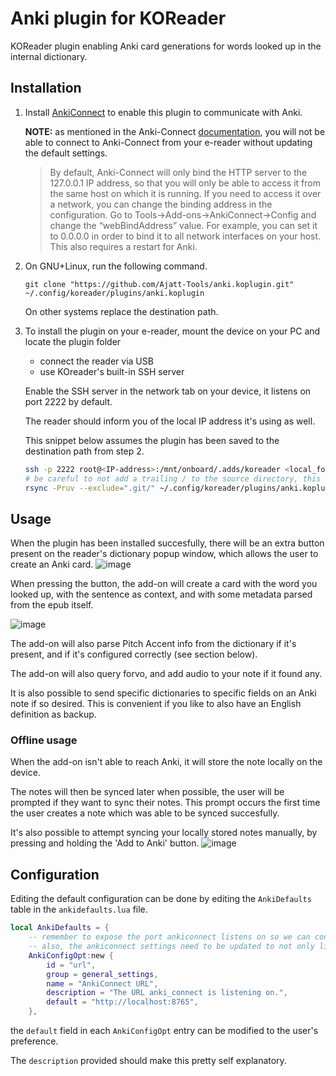 # Anki plugin for KOReader

KOReader plugin enabling Anki card generations for words looked up in the internal dictionary.

## Installation

1) Install [AnkiConnect](https://ankiweb.net/shared/info/2055492159) to enable this plugin to communicate with Anki.

   **NOTE:** as mentioned in the Anki-Connect [documentation](https://foosoft.net/projects/anki-connect/), you will not be able to connect to Anki-Connect from your e-reader without updating the default settings.

   > By default, Anki-Connect will only bind the HTTP server to the 127.0.0.1 IP address, so that you will only be able to access it from the same host on which it is running.
   > If you need to access it over a network, you can change the binding address in the configuration.
   > Go to Tools->Add-ons->AnkiConnect->Config and change the “webBindAddress” value.
   > For example, you can set it to 0.0.0.0 in order to bind it to all network interfaces on your host. This also requires a restart for Anki.

2) On GNU+Linux, run the following command.

   ```
   git clone "https://github.com/Ajatt-Tools/anki.koplugin.git" ~/.config/koreader/plugins/anki.koplugin
   ```

   On other systems replace the destination path.
3) To install the plugin on your e-reader, mount the device on your PC and locate the plugin folder
   - connect the reader via USB
   - use KOreader's built-in SSH server
   
   Enable the SSH server in the network tab on your device, it listens on port 2222 by default.
   
   The reader should inform you of the local IP address it's using as well.
   
   This snippet below assumes the plugin has been saved to the destination path from step 2.
   ```sh
   ssh -p 2222 root@<IP-address>:/mnt/onboard/.adds/koreader <local_folder>
   # be careful to not add a trailing / to the source directory, this creates the folder on your device
   rsync -Pruv --exclude=".git/" ~/.config/koreader/plugins/anki.koplugin <local_folder>/plugins/
   ```

## Usage

When the plugin has been installed succesfully, there will be an extra button present on the reader's dictionary popup window, which allows the user to create an Anki card.
![image](https://user-images.githubusercontent.com/34285115/226706945-27d58e16-98cf-4f60-a43a-1bf69f533f77.png)


When pressing the button, the add-on will create a card with the word you looked up, with the sentence as context, and with some metadata parsed from the epub itself.

![image](https://user-images.githubusercontent.com/34285115/226706999-0ad0f63f-c1f9-4bf1-af86-180e4acc0bca.png)

The add-on will also parse Pitch Accent info from the dictionary if it's present, and if it's configured correctly (see section below).

The add-on will also query forvo, and add audio to your note if it found any.

It is also possible to send specific dictionaries to specific fields on an Anki note if so desired.
This is convenient if you like to also have an English definition as backup.

### Offline usage
When the add-on isn't able to reach Anki, it will store the note locally on the device. 

The notes will then be synced later when possible, the user will be prompted if they want to sync their notes. This prompt occurs the first time the user creates a note which was able to be synced succesfully.

It's also possible to attempt syncing your locally stored notes manually, by pressing and holding the 'Add to Anki' button.
![image](https://user-images.githubusercontent.com/34285115/226709541-878ea391-7cab-429b-9583-804852375cc3.png)


## Configuration

Editing the default configuration can be done by editing the `AnkiDefaults` table in the `ankidefaults.lua` file.

```lua
local AnkiDefaults = {
    -- remember to expose the port ankiconnect listens on so we can connect to it
    -- also, the ankiconnect settings need to be updated to not only listen on the loopback address
    AnkiConfigOpt:new {
        id = "url",
        group = general_settings,
        name = "AnkiConnect URL",
        description = "The URL anki_connect is listening on.",
        default = "http://localhost:8765",
    },
```
the `default` field in each `AnkiConfigOpt` entry can be modified to the user's preference. 

The `description` provided should make this pretty self explanatory.
